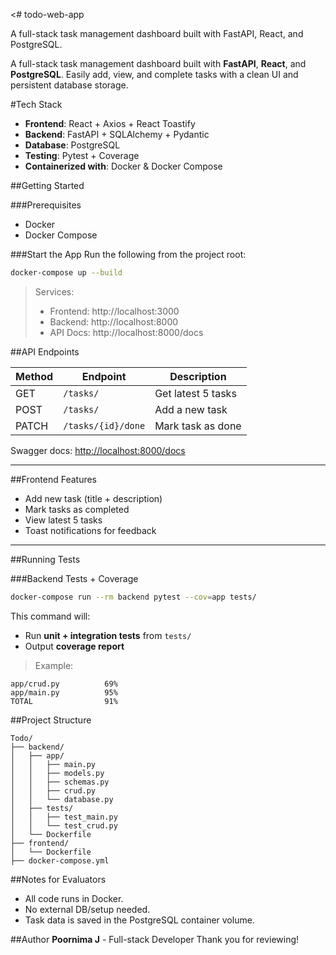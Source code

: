 <# todo-web-app

A full-stack task management dashboard built with FastAPI, React, and PostgreSQL.

A full-stack task management dashboard built with **FastAPI**, **React**, and **PostgreSQL**. Easily add, view, and complete tasks with a clean UI and persistent database storage.

#Tech Stack
- **Frontend**: React + Axios + React Toastify
- **Backend**: FastAPI + SQLAlchemy + Pydantic
- **Database**: PostgreSQL
- **Testing**: Pytest + Coverage
- **Containerized with**: Docker & Docker Compose

##Getting Started

###Prerequisites
- Docker
- Docker Compose

###Start the App
Run the following from the project root:

```bash
docker-compose up --build
```

>Services:
> - Frontend: http://localhost:3000
> - Backend: http://localhost:8000
> - API Docs: http://localhost:8000/docs



##API Endpoints

| Method | Endpoint               | Description               |
|--------|------------------------|---------------------------|
| GET    | `/tasks/`              | Get latest 5 tasks        |
| POST   | `/tasks/`              | Add a new task            |
| PATCH  | `/tasks/{id}/done`     | Mark task as done         |

Swagger docs: [http://localhost:8000/docs](http://localhost:8000/docs)

---

##Frontend Features
- Add new task (title + description)
- Mark tasks as completed
- View latest 5 tasks
- Toast notifications for feedback

---

##Running Tests

###Backend Tests + Coverage
```bash
docker-compose run --rm backend pytest --cov=app tests/
```
This command will:
- Run **unit + integration tests** from `tests/`
- Output **coverage report**

> Example:
```
app/crud.py          69%  
app/main.py          95%  
TOTAL                91%  
```
##Project Structure
```
Todo/
├── backend/
│   ├── app/
│   │   ├── main.py
│   │   ├── models.py
│   │   ├── schemas.py
│   │   ├── crud.py
│   │   └── database.py
│   ├── tests/
│   │   ├── test_main.py
│   │   └── test_crud.py
│   └── Dockerfile
├── frontend/
│   └── Dockerfile
├── docker-compose.yml
```

##Notes for Evaluators
- All code runs in Docker.
- No external DB/setup needed.
- Task data is saved in the PostgreSQL container volume.

##Author
**Poornima J** - Full-stack Developer
Thank you for reviewing!
